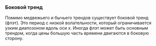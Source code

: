 ### Боковой тренд
Помимо медвежьего и бычьего трендов существует боковой тренд (флэт). Это период с низкой волательности, который ограничивается узким диапозоном вдоль оси $x$. Иногда флэт может быть основным трендом, когда цены большую часть времени двигаются в боковую сторону.